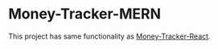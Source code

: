 # Money-Tracker-MERN

This project has same functionality as <a href="https://github.com/rohitkbc/Money-Tracker-React">Money-Tracker-React</a>.              
